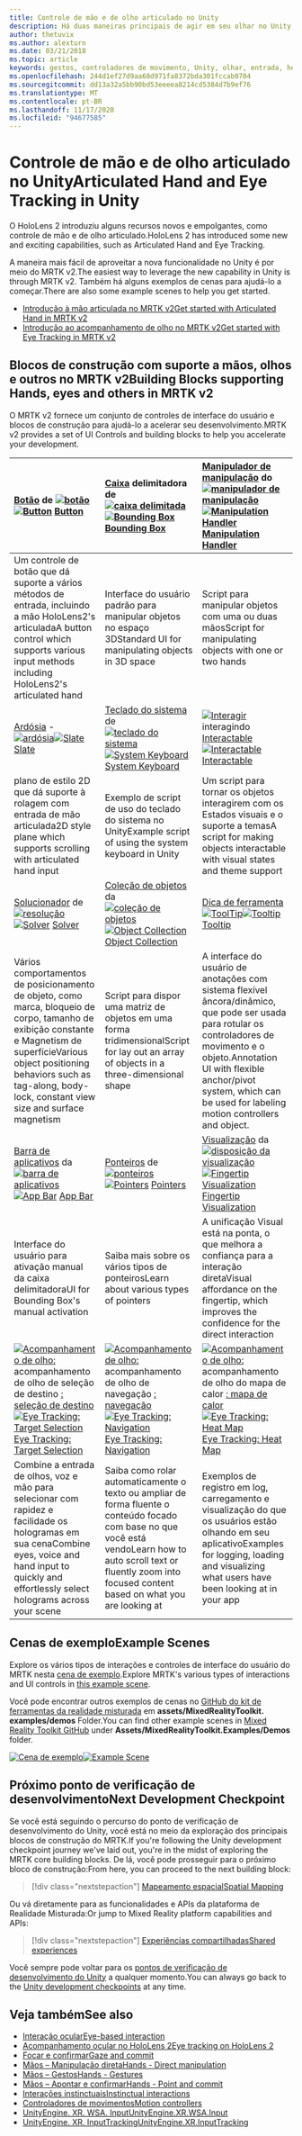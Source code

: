 ```yaml
---
title: Controle de mão e de olho articulado no Unity
description: Há duas maneiras principais de agir em seu olhar no Unity, gestos de mão e controladores de movimento.
author: thetuvix
ms.author: alexturn
ms.date: 03/21/2018
ms.topic: article
keywords: gestos, controladores de movimento, Unity, olhar, entrada, headset de realidade misturada, headset de realidade mista do Windows, headset de realidade virtual, MRTK, kit de ferramentas de realidade misturada
ms.openlocfilehash: 244d1ef27d9aa68d971fa8372bda301fccab0704
ms.sourcegitcommit: dd13a32a5bb90bd53eeeea8214cd5384d7b9ef76
ms.translationtype: MT
ms.contentlocale: pt-BR
ms.lasthandoff: 11/17/2020
ms.locfileid: "94677585"
---
```

# <a name="articulated-hand-and-eye-tracking-in-unity"></a><span data-ttu-id="54008-104">Controle de mão e de olho articulado no Unity</span><span class="sxs-lookup"><span data-stu-id="54008-104">Articulated Hand and Eye Tracking in Unity</span></span>

<span data-ttu-id="54008-105">O HoloLens 2 introduziu alguns recursos novos e empolgantes, como controle de mão e de olho articulado.</span><span class="sxs-lookup"><span data-stu-id="54008-105">HoloLens 2 has introduced some new and exciting capabilities, such as Articulated Hand and Eye Tracking.</span></span>

<span data-ttu-id="54008-106">A maneira mais fácil de aproveitar a nova funcionalidade no Unity é por meio do MRTK v2.</span><span class="sxs-lookup"><span data-stu-id="54008-106">The easiest way to leverage the new capability in Unity is through MRTK v2.</span></span> <span data-ttu-id="54008-107">Também há alguns exemplos de cenas para ajudá-lo a começar.</span><span class="sxs-lookup"><span data-stu-id="54008-107">There are also some example scenes to help you get started.</span></span>

* [<span data-ttu-id="54008-108">Introdução à mão articulada no MRTK v2</span><span class="sxs-lookup"><span data-stu-id="54008-108">Get started with Articulated Hand  in MRTK v2</span></span>](https://microsoft.github.io/MixedRealityToolkit-Unity/Documentation/Input/HandTracking.html)
* [<span data-ttu-id="54008-109">Introdução ao acompanhamento de olho no MRTK v2</span><span class="sxs-lookup"><span data-stu-id="54008-109">Get started with Eye Tracking in MRTK v2</span></span>](https://microsoft.github.io/MixedRealityToolkit-Unity/Documentation/EyeTracking/EyeTracking_Main.html)

## <a name="building-blocks-supporting-hands-eyes-and-others-in-mrtk-v2"></a><span data-ttu-id="54008-110">Blocos de construção com suporte a mãos, olhos e outros no MRTK v2</span><span class="sxs-lookup"><span data-stu-id="54008-110">Building Blocks supporting Hands, eyes and others in MRTK v2</span></span>

<span data-ttu-id="54008-111">O MRTK v2 fornece um conjunto de controles de interface do usuário e blocos de construção para ajudá-lo a acelerar seu desenvolvimento.</span><span class="sxs-lookup"><span data-stu-id="54008-111">MRTK v2 provides a set of UI Controls and building blocks to help you accelerate your development.</span></span>

|  <span data-ttu-id="54008-112">[Botão](https://microsoft.github.io/MixedRealityToolkit-Unity/Documentation/README_Button.html) de [ ![ botão](images/MRTK_Button_Main.png)](https://microsoft.github.io/MixedRealityToolkit-Unity/Documentation/README_Button.html)</span><span class="sxs-lookup"><span data-stu-id="54008-112">[![Button](images/MRTK_Button_Main.png)](https://microsoft.github.io/MixedRealityToolkit-Unity/Documentation/README_Button.html) [Button](https://microsoft.github.io/MixedRealityToolkit-Unity/Documentation/README_Button.html)</span></span> | <span data-ttu-id="54008-113">[Caixa](https://microsoft.github.io/MixedRealityToolkit-Unity/Documentation/README_BoundingBox.html) delimitadora de [ ![ caixa delimitada](images/MRTK_BoundingBox_Main.png)](https://microsoft.github.io/MixedRealityToolkit-Unity/Documentation/README_BoundingBox.html)</span><span class="sxs-lookup"><span data-stu-id="54008-113">[![Bounding Box](images/MRTK_BoundingBox_Main.png)](https://microsoft.github.io/MixedRealityToolkit-Unity/Documentation/README_BoundingBox.html) [Bounding Box](https://microsoft.github.io/MixedRealityToolkit-Unity/Documentation/README_BoundingBox.html)</span></span> | <span data-ttu-id="54008-114">[Manipulador de manipulação](https://microsoft.github.io/MixedRealityToolkit-Unity/Documentation/README_ManipulationHandler.html) do [ ![ manipulador de manipulação](images/MRTK_Manipulation_Main.png)](https://microsoft.github.io/MixedRealityToolkit-Unity/Documentation/README_ManipulationHandler.html)</span><span class="sxs-lookup"><span data-stu-id="54008-114">[![Manipulation Handler](images/MRTK_Manipulation_Main.png)](https://microsoft.github.io/MixedRealityToolkit-Unity/Documentation/README_ManipulationHandler.html) [Manipulation Handler](https://microsoft.github.io/MixedRealityToolkit-Unity/Documentation/README_ManipulationHandler.html)</span></span> |
|:--- | :--- | :--- |
| <span data-ttu-id="54008-115">Um controle de botão que dá suporte a vários métodos de entrada, incluindo a mão HoloLens2's articulada</span><span class="sxs-lookup"><span data-stu-id="54008-115">A button control which supports various input methods including HoloLens2's articulated hand</span></span> | <span data-ttu-id="54008-116">Interface do usuário padrão para manipular objetos no espaço 3D</span><span class="sxs-lookup"><span data-stu-id="54008-116">Standard UI for manipulating objects in 3D space</span></span> | <span data-ttu-id="54008-117">Script para manipular objetos com uma ou duas mãos</span><span class="sxs-lookup"><span data-stu-id="54008-117">Script for manipulating objects with one or two hands</span></span> |
|  <span data-ttu-id="54008-118">[Ardósia](https://microsoft.github.io/MixedRealityToolkit-Unity/Documentation/README_Slate.html) - [ ![ ardósia](images/MRTK_Slate_Main.png)](https://microsoft.github.io/MixedRealityToolkit-Unity/Documentation/README_Slate.html)</span><span class="sxs-lookup"><span data-stu-id="54008-118">[![Slate](images/MRTK_Slate_Main.png)](https://microsoft.github.io/MixedRealityToolkit-Unity/Documentation/README_Slate.html) [Slate](https://microsoft.github.io/MixedRealityToolkit-Unity/Documentation/README_Slate.html)</span></span> | <span data-ttu-id="54008-119">[Teclado do sistema](https://microsoft.github.io/MixedRealityToolkit-Unity/Documentation/README_SystemKeyboard.html) de [ ![ teclado do sistema](images/MRTK_SystemKeyboard_Main.png)](https://microsoft.github.io/MixedRealityToolkit-Unity/Documentation/README_SystemKeyboard.html)</span><span class="sxs-lookup"><span data-stu-id="54008-119">[![System Keyboard](images/MRTK_SystemKeyboard_Main.png)](https://microsoft.github.io/MixedRealityToolkit-Unity/Documentation/README_SystemKeyboard.html) [System Keyboard](https://microsoft.github.io/MixedRealityToolkit-Unity/Documentation/README_SystemKeyboard.html)</span></span> | <span data-ttu-id="54008-120">[ ![ Interagir](images/InteractableExamples.png)](https://microsoft.github.io/MixedRealityToolkit-Unity/Documentation/README_Interactable.html) interagindo [Interactable](https://microsoft.github.io/MixedRealityToolkit-Unity/Documentation/README_Interactable.html)</span><span class="sxs-lookup"><span data-stu-id="54008-120">[![Interactable](images/InteractableExamples.png)](https://microsoft.github.io/MixedRealityToolkit-Unity/Documentation/README_Interactable.html) [Interactable](https://microsoft.github.io/MixedRealityToolkit-Unity/Documentation/README_Interactable.html)</span></span> |
| <span data-ttu-id="54008-121">plano de estilo 2D que dá suporte à rolagem com entrada de mão articulada</span><span class="sxs-lookup"><span data-stu-id="54008-121">2D style plane which supports scrolling with articulated hand input</span></span> | <span data-ttu-id="54008-122">Exemplo de script de uso do teclado do sistema no Unity</span><span class="sxs-lookup"><span data-stu-id="54008-122">Example script of using the system keyboard in Unity</span></span>  | <span data-ttu-id="54008-123">Um script para tornar os objetos interagirem com os Estados visuais e o suporte a temas</span><span class="sxs-lookup"><span data-stu-id="54008-123">A script for making objects interactable with visual states and theme support</span></span> |
|  <span data-ttu-id="54008-124">[Solucionador](https://microsoft.github.io/MixedRealityToolkit-Unity/Documentation/README_Solver.html) de [ ![ resolução](images/MRTK_Solver_Main.png)](https://microsoft.github.io/MixedRealityToolkit-Unity/Documentation/README_Solver.html)</span><span class="sxs-lookup"><span data-stu-id="54008-124">[![Solver](images/MRTK_Solver_Main.png)](https://microsoft.github.io/MixedRealityToolkit-Unity/Documentation/README_Solver.html) [Solver](https://microsoft.github.io/MixedRealityToolkit-Unity/Documentation/README_Solver.html)</span></span> | <span data-ttu-id="54008-125">[Coleção de objetos](https://microsoft.github.io/MixedRealityToolkit-Unity/Documentation/README_ManipulationHandler.html) da [ ![ coleção de objetos](images/MRTK_ObjectCollection_Main.png)](https://microsoft.github.io/MixedRealityToolkit-Unity/Documentation/README_ManipulationHandler.html)</span><span class="sxs-lookup"><span data-stu-id="54008-125">[![Object Collection](images/MRTK_ObjectCollection_Main.png)](https://microsoft.github.io/MixedRealityToolkit-Unity/Documentation/README_ManipulationHandler.html) [Object Collection](https://microsoft.github.io/MixedRealityToolkit-Unity/Documentation/README_ManipulationHandler.html)</span></span> | <span data-ttu-id="54008-126">[Dica de ferramenta](https://microsoft.github.io/MixedRealityToolkit-Unity/Documentation/README_Tooltip.html) [ ![ ToolTip](images/MRTK_Tooltip_Main.png)](https://microsoft.github.io/MixedRealityToolkit-Unity/Documentation/README_Tooltip.html)</span><span class="sxs-lookup"><span data-stu-id="54008-126">[![Tooltip](images/MRTK_Tooltip_Main.png)](https://microsoft.github.io/MixedRealityToolkit-Unity/Documentation/README_Tooltip.html) [Tooltip](https://microsoft.github.io/MixedRealityToolkit-Unity/Documentation/README_Tooltip.html)</span></span> |
| <span data-ttu-id="54008-127">Vários comportamentos de posicionamento de objeto, como marca, bloqueio de corpo, tamanho de exibição constante e Magnetism de superfície</span><span class="sxs-lookup"><span data-stu-id="54008-127">Various object positioning behaviors such as tag-along, body-lock, constant view size and surface magnetism</span></span> | <span data-ttu-id="54008-128">Script para dispor uma matriz de objetos em uma forma tridimensional</span><span class="sxs-lookup"><span data-stu-id="54008-128">Script for lay out an array of objects in a three-dimensional shape</span></span> | <span data-ttu-id="54008-129">A interface do usuário de anotações com sistema flexível âncora/dinâmico, que pode ser usada para rotular os controladores de movimento e o objeto.</span><span class="sxs-lookup"><span data-stu-id="54008-129">Annotation UI with flexible anchor/pivot system, which can be used for labeling motion controllers and object.</span></span> |
|  <span data-ttu-id="54008-130">[Barra de aplicativos](https://microsoft.github.io/MixedRealityToolkit-Unity/Documentation/README_AppBar.html) da [ ![ barra de aplicativos](images/MRTK_AppBar_Main.png)](https://microsoft.github.io/MixedRealityToolkit-Unity/Documentation/README_AppBar.html)</span><span class="sxs-lookup"><span data-stu-id="54008-130">[![App Bar](images/MRTK_AppBar_Main.png)](https://microsoft.github.io/MixedRealityToolkit-Unity/Documentation/README_AppBar.html) [App Bar](https://microsoft.github.io/MixedRealityToolkit-Unity/Documentation/README_AppBar.html)</span></span> | <span data-ttu-id="54008-131">[Ponteiros](https://microsoft.github.io/MixedRealityToolkit-Unity/Documentation/Input/Pointers.html) de [ ![ ponteiros](images/MRTK_Pointer_Main.png)](https://microsoft.github.io/MixedRealityToolkit-Unity/Documentation/Input/Pointers.html)</span><span class="sxs-lookup"><span data-stu-id="54008-131">[![Pointers](images/MRTK_Pointer_Main.png)](https://microsoft.github.io/MixedRealityToolkit-Unity/Documentation/Input/Pointers.html) [Pointers](https://microsoft.github.io/MixedRealityToolkit-Unity/Documentation/Input/Pointers.html)</span></span> | <span data-ttu-id="54008-132">[Visualização](https://microsoft.github.io/MixedRealityToolkit-Unity/Documentation/README_FingertipVisualization.html) da [ ![ disposição da visualização](images/MRTK_FingertipVisualization_Main.png)](https://microsoft.github.io/MixedRealityToolkit-Unity/Documentation/README_FingertipVisualization.html)</span><span class="sxs-lookup"><span data-stu-id="54008-132">[![Fingertip Visualization](images/MRTK_FingertipVisualization_Main.png)](https://microsoft.github.io/MixedRealityToolkit-Unity/Documentation/README_FingertipVisualization.html) [Fingertip Visualization](https://microsoft.github.io/MixedRealityToolkit-Unity/Documentation/README_FingertipVisualization.html)</span></span> |
| <span data-ttu-id="54008-133">Interface do usuário para ativação manual da caixa delimitadora</span><span class="sxs-lookup"><span data-stu-id="54008-133">UI for Bounding Box's manual activation</span></span> | <span data-ttu-id="54008-134">Saiba mais sobre os vários tipos de ponteiros</span><span class="sxs-lookup"><span data-stu-id="54008-134">Learn about various types of pointers</span></span> | <span data-ttu-id="54008-135">A unificação Visual está na ponta, o que melhora a confiança para a interação direta</span><span class="sxs-lookup"><span data-stu-id="54008-135">Visual affordance on the fingertip, which improves the confidence for the direct interaction</span></span> |
|  <span data-ttu-id="54008-136">[ ![ Acompanhamento de olho:](images/mrtk_et_targetselect.png)](https://microsoft.github.io/MixedRealityToolkit-Unity/Documentation/EyeTracking/EyeTracking_TargetSelection.html) acompanhamento de olho de seleção de destino [: seleção de destino](https://microsoft.github.io/MixedRealityToolkit-Unity/Documentation/EyeTracking/EyeTracking_TargetSelection.html)</span><span class="sxs-lookup"><span data-stu-id="54008-136">[![Eye Tracking: Target Selection](images/mrtk_et_targetselect.png)](https://microsoft.github.io/MixedRealityToolkit-Unity/Documentation/EyeTracking/EyeTracking_TargetSelection.html) [Eye Tracking: Target Selection](https://microsoft.github.io/MixedRealityToolkit-Unity/Documentation/EyeTracking/EyeTracking_TargetSelection.html)</span></span> | <span data-ttu-id="54008-137">[ ![ Acompanhamento de olho:](images/mrtk_et_navigation.png)](https://microsoft.github.io/MixedRealityToolkit-Unity/Documentation/EyeTracking/EyeTracking_Navigation.html) acompanhamento de olho de navegação [: navegação](https://microsoft.github.io/MixedRealityToolkit-Unity/Documentation/EyeTracking/EyeTracking_Navigation.html)</span><span class="sxs-lookup"><span data-stu-id="54008-137">[![Eye Tracking: Navigation](images/mrtk_et_navigation.png)](https://microsoft.github.io/MixedRealityToolkit-Unity/Documentation/EyeTracking/EyeTracking_Navigation.html) [Eye Tracking: Navigation](https://microsoft.github.io/MixedRealityToolkit-Unity/Documentation/EyeTracking/EyeTracking_Navigation.html)</span></span> | <span data-ttu-id="54008-138">[ ![ Acompanhamento de olho:](images/mrtk_et_heatmaps.png)](https://microsoft.github.io/MixedRealityToolkit-Unity/Documentation/EyeTracking/EyeTracking_Visualization.html) acompanhamento de olho do mapa de calor [: mapa de calor](https://microsoft.github.io/MixedRealityToolkit-Unity/Documentation/EyeTracking/EyeTracking_Visualization.html)</span><span class="sxs-lookup"><span data-stu-id="54008-138">[![Eye Tracking: Heat Map](images/mrtk_et_heatmaps.png)](https://microsoft.github.io/MixedRealityToolkit-Unity/Documentation/EyeTracking/EyeTracking_Visualization.html) [Eye Tracking: Heat Map](https://microsoft.github.io/MixedRealityToolkit-Unity/Documentation/EyeTracking/EyeTracking_Visualization.html)</span></span> |
| <span data-ttu-id="54008-139">Combine a entrada de olhos, voz e mão para selecionar com rapidez e facilidade os hologramas em sua cena</span><span class="sxs-lookup"><span data-stu-id="54008-139">Combine eyes, voice and hand input to quickly and effortlessly select holograms across your scene</span></span> | <span data-ttu-id="54008-140">Saiba como rolar automaticamente o texto ou ampliar de forma fluente o conteúdo focado com base no que você está vendo</span><span class="sxs-lookup"><span data-stu-id="54008-140">Learn how to auto scroll text or fluently zoom into focused content based on what you are looking at</span></span>| <span data-ttu-id="54008-141">Exemplos de registro em log, carregamento e visualização do que os usuários estão olhando em seu aplicativo</span><span class="sxs-lookup"><span data-stu-id="54008-141">Examples for logging, loading and visualizing what users have been looking at in your app</span></span> |

## <a name="example-scenes"></a><span data-ttu-id="54008-142">Cenas de exemplo</span><span class="sxs-lookup"><span data-stu-id="54008-142">Example Scenes</span></span>

<span data-ttu-id="54008-143">Explore os vários tipos de interações e controles de interface do usuário do MRTK nesta [cena de exemplo](https://microsoft.github.io/MixedRealityToolkit-Unity/Documentation/README_HandInteractionExamples.html).</span><span class="sxs-lookup"><span data-stu-id="54008-143">Explore MRTK's various types of interactions and UI controls in [this example scene](https://microsoft.github.io/MixedRealityToolkit-Unity/Documentation/README_HandInteractionExamples.html).</span></span>

<span data-ttu-id="54008-144">Você pode encontrar outros exemplos de cenas no [GitHub do kit de ferramentas da realidade misturada](https://github.com/Microsoft/MixedRealityToolkit-Unity) em **assets/MixedRealityToolkit. examples/demos** Folder.</span><span class="sxs-lookup"><span data-stu-id="54008-144">You can find  other example scenes in [Mixed Reality Toolkit GitHub](https://github.com/Microsoft/MixedRealityToolkit-Unity) under **Assets/MixedRealityToolkit.Examples/Demos** folder.</span></span>

<span data-ttu-id="54008-145">[![Cena de exemplo](images/MRTK_Examples.png)](https://microsoft.github.io/MixedRealityToolkit-Unity/Documentation/README_HandInteractionExamples.html)</span><span class="sxs-lookup"><span data-stu-id="54008-145">[![Example Scene](images/MRTK_Examples.png)](https://microsoft.github.io/MixedRealityToolkit-Unity/Documentation/README_HandInteractionExamples.html)</span></span>

## <a name="next-development-checkpoint"></a><span data-ttu-id="54008-146">Próximo ponto de verificação de desenvolvimento</span><span class="sxs-lookup"><span data-stu-id="54008-146">Next Development Checkpoint</span></span>

<span data-ttu-id="54008-147">Se você está seguindo o percurso do ponto de verificação de desenvolvimento do Unity, você está no meio da exploração dos principais blocos de construção do MRTK.</span><span class="sxs-lookup"><span data-stu-id="54008-147">If you're following the Unity development checkpoint journey we've laid out, you're in the midst of exploring the MRTK core building blocks.</span></span> <span data-ttu-id="54008-148">De lá, você pode prosseguir para o próximo bloco de construção:</span><span class="sxs-lookup"><span data-stu-id="54008-148">From here, you can proceed to the next building block:</span></span>

> [!div class="nextstepaction"]
> [<span data-ttu-id="54008-149">Mapeamento espacial</span><span class="sxs-lookup"><span data-stu-id="54008-149">Spatial Mapping</span></span>](spatial-mapping-in-unity.md)

<span data-ttu-id="54008-150">Ou vá diretamente para as funcionalidades e APIs da plataforma de Realidade Misturada:</span><span class="sxs-lookup"><span data-stu-id="54008-150">Or jump to Mixed Reality platform capabilities and APIs:</span></span>

> [!div class="nextstepaction"]
> [<span data-ttu-id="54008-151">Experiências compartilhadas</span><span class="sxs-lookup"><span data-stu-id="54008-151">Shared experiences</span></span>](shared-experiences-in-unity.md)

<span data-ttu-id="54008-152">Você sempre pode voltar para os [pontos de verificação de desenvolvimento do Unity](unity-development-overview.md#2-core-building-blocks) a qualquer momento.</span><span class="sxs-lookup"><span data-stu-id="54008-152">You can always go back to the [Unity development checkpoints](unity-development-overview.md#2-core-building-blocks) at any time.</span></span>

## <a name="see-also"></a><span data-ttu-id="54008-153">Veja também</span><span class="sxs-lookup"><span data-stu-id="54008-153">See also</span></span>

* [<span data-ttu-id="54008-154">Interação ocular</span><span class="sxs-lookup"><span data-stu-id="54008-154">Eye-based interaction</span></span>](../../design/eye-gaze-interaction.md)
* [<span data-ttu-id="54008-155">Acompanhamento ocular no HoloLens 2</span><span class="sxs-lookup"><span data-stu-id="54008-155">Eye tracking on HoloLens 2</span></span>](../../design/eye-tracking.md)
* [<span data-ttu-id="54008-156">Focar e confirmar</span><span class="sxs-lookup"><span data-stu-id="54008-156">Gaze and commit</span></span>](../../design/gaze-and-commit.md)
* [<span data-ttu-id="54008-157">Mãos – Manipulação direta</span><span class="sxs-lookup"><span data-stu-id="54008-157">Hands - Direct manipulation</span></span>](../../design/direct-manipulation.md)
* [<span data-ttu-id="54008-158">Mãos – Gestos</span><span class="sxs-lookup"><span data-stu-id="54008-158">Hands - Gestures</span></span>](../../design/gaze-and-commit.md#composite-gestures)
* [<span data-ttu-id="54008-159">Mãos – Apontar e confirmar</span><span class="sxs-lookup"><span data-stu-id="54008-159">Hands - Point and commit</span></span>](../../design/point-and-commit.md)
* [<span data-ttu-id="54008-160">Interações instinctuais</span><span class="sxs-lookup"><span data-stu-id="54008-160">Instinctual interactions</span></span>](../../design/interaction-fundamentals.md)
* [<span data-ttu-id="54008-161">Controladores de movimentos</span><span class="sxs-lookup"><span data-stu-id="54008-161">Motion controllers</span></span>](../../design/motion-controllers.md)
* [<span data-ttu-id="54008-162">UnityEngine. XR. WSA. Input</span><span class="sxs-lookup"><span data-stu-id="54008-162">UnityEngine.XR.WSA.Input</span></span>](https://docs.unity3d.com/ScriptReference/XR.WSA.Input.InteractionManager.html)
* [<span data-ttu-id="54008-163">UnityEngine. XR. InputTracking</span><span class="sxs-lookup"><span data-stu-id="54008-163">UnityEngine.XR.InputTracking</span></span>](https://docs.unity3d.com/ScriptReference/XR.InputTracking.html)
